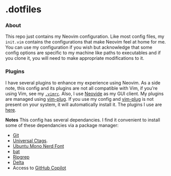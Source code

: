 # .dotfiles
### About
This repo just contains my Neovim configuration. Like most config files, my `init.vim` contains the configurations that make Neovim feel at home for me.
You can use my configuration if you wish but acknowledge that some config options are specific to my machine like paths to executables and if you clone it, you will need to make appropriate modifications to it.

### Plugins
I have several plugins to enhance my experience using Neovim. As a side note, this config and its plugins are not all compatible with Vim, if you're using Vim, see my [`.vimrc`](/.vimrc). Also, I use [Neovide](https://github.com/neovide/neovide) as my GUI client.
My plugins are managed using [vim-plug](https://github.com/junegunn/vim-plug).
If you use my config and [vim-plug](https://github.com/junegunn/vim-plug) is not present on your system, it will automatically install it.
The plugins I use are [here](https://github.com/UnrealApex/dotfiles/blob/main/plugins/plug.vim#L12).

**Notes**
This config has several dependancies. I find it convenient to install some of these dependancies via a package manager:

- [Git](https://git-scm.com/)
- [Universal Ctags](https://github.com/universal-ctags/ctags).
- [Ubuntu Mono Nerd Font](https://github.com/ryanoasis/nerd-fonts/tree/master/patched-fonts/UbuntuMono/Regular/complete)
- [bat](https://github.com/sharkdp/bat)
- [Ripgrep](https://github.com/BurntSushi/ripgrep)
- [Delta](https://github.com/dandavison/delta)
- Access to [GitHub Copilot](https://github.com/features/copilot)
